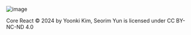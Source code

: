 ![image](https://github.com/Yoonkeee/core-react/assets/48908205/d2a9fd62-07f2-4639-a978-3c9640c65e0a)

Core React © 2024 by Yoonki Kim, Seorim Yun is licensed under CC BY-NC-ND 4.0 
